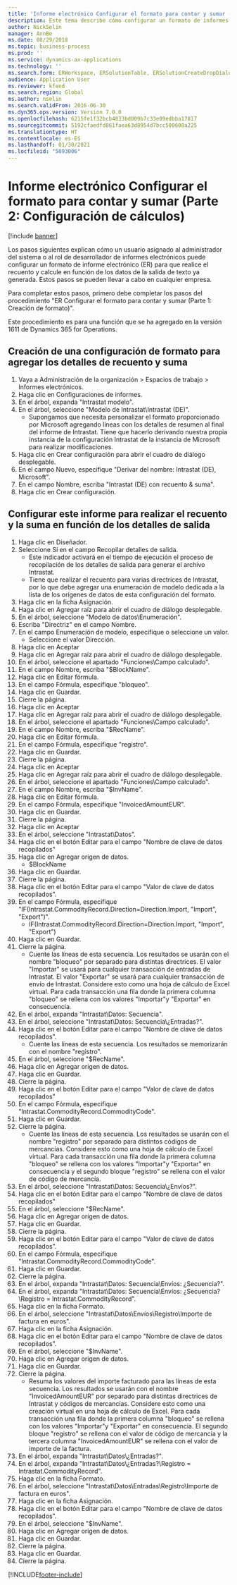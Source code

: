 ```yaml
---
title: 'Informe electrónico Configurar el formato para contar y sumar (Parte 2: Configuración de cálculos)'
description: Este tema describe cómo configurar un formato de informes electrónicos para realizar recuentos y sumas en función de los datos de la salida de texto ya generados. (Parte 2)
author: NickSelin
manager: AnnBe
ms.date: 08/29/2018
ms.topic: business-process
ms.prod: ''
ms.service: dynamics-ax-applications
ms.technology: ''
ms.search.form: ERWorkspace, ERSolutionTable, ERSolutionCreateDropDialog, EROperationDesigner, ERDataSourceAddDropDialog, ERExpressionDesignerFormula
audience: Application User
ms.reviewer: kfend
ms.search.region: Global
ms.author: nselin
ms.search.validFrom: 2016-06-30
ms.dyn365.ops.version: Version 7.0.0
ms.openlocfilehash: 6215fe1f32bcb4833bd009b7c33e09edbba17817
ms.sourcegitcommit: 5192cfaedfd861faea63d8954d7bcc500608a225
ms.translationtype: HT
ms.contentlocale: es-ES
ms.lasthandoff: 01/30/2021
ms.locfileid: "5093006"
---
```

# <a name="er-configure-format-to-do-counting-and-summing-part-2---configure-computations"></a>Informe electrónico Configurar el formato para contar y sumar (Parte 2: Configuración de cálculos)

[!include [banner](../../includes/banner.md)]

Los pasos siguientes explican cómo un usuario asignado al administrador del sistema o al rol de desarrollador de informes electrónicos puede configurar un formato de informe electrónico (ER) para que realice el recuento y calcule en función de los datos de la salida de texto ya generada. Estos pasos se pueden llevar a cabo en cualquier empresa.

Para completar estos pasos, primero debe completar los pasos del procedimiento "ER Configurar el formato para contar y sumar (Parte 1: Creación de formato)".

Este procedimiento es para una función que se ha agregado en la versión 1611 de Dynamics 365 for Operations.


## <a name="create-a-format-configuration-to-add-counting-and-summing-details"></a>Creación de una configuración de formato para agregar los detalles de recuento y suma
1. Vaya a Administración de la organización > Espacios de trabajo > Informes electrónicos.
2. Haga clic en Configuraciones de informes.
3. En el árbol, expanda "Intrastat modelo".
4. En el árbol, seleccione "Modelo de Intrastat\Intrastat (DE)".
    * Supongamos que necesita personalizar el formato proporcionado por Microsoft agregando líneas con los detalles de resumen al final del informe de Intrastat. Tiene que hacerlo derivando nuestra propia instancia de la configuración Intrastat de la instancia de Microsoft para realizar modificaciones.  
5. Haga clic en Crear configuración para abrir el cuadro de diálogo desplegable.
6. En el campo Nuevo, especifique "Derivar del nombre: Intrastat (DE), Microsoft".
7. En el campo Nombre, escriba "Intrastat (DE) con recuento & suma".
8. Haga clic en Crear configuración.

## <a name="configure-this-report-to-do-counting-and-summation-based-on-output-details"></a>Configurar este informe para realizar el recuento y la suma en función de los detalles de salida
1. Haga clic en Diseñador.
2. Seleccione Sí en el campo Recopilar detalles de salida.
    * Este indicador activará en el tiempo de ejecución el proceso de recopilación de los detalles de salida para generar el archivo Intrastat.  
    * Tiene que realizar el recuento para varias directrices de Intrastat, por lo que debe agregar una enumeración de modelo dedicada a la lista de los orígenes de datos de esta configuración del formato.  
3. Haga clic en la ficha Asignación.
4. Haga clic en Agregar raíz para abrir el cuadro de diálogo desplegable.
5. En el árbol, seleccione "Modelo de datos\Enumeración".
6. Escriba "Directriz" en el campo Nombre.
7. En el campo Enumeración de modelo, especifique o seleccione un valor.
    * Seleccione el valor Dirección.  
8. Haga clic en Aceptar
9. Haga clic en Agregar raíz para abrir el cuadro de diálogo desplegable.
10. En el árbol, seleccione el apartado "Funciones\Campo calculado".
11. En el campo Nombre, escriba "$BlockName".
12. Haga clic en Editar fórmula.
13. En el campo Fórmula, especifique "bloqueo".
14. Haga clic en Guardar.
15. Cierre la página.
16. Haga clic en Aceptar
17. Haga clic en Agregar raíz para abrir el cuadro de diálogo desplegable.
18. En el árbol, seleccione el apartado "Funciones\Campo calculado".
19. En el campo Nombre, escriba "$RecName".
20. Haga clic en Editar fórmula.
21. En el campo Fórmula, especifique "registro".
22. Haga clic en Guardar.
23. Cierre la página.
24. Haga clic en Aceptar
25. Haga clic en Agregar raíz para abrir el cuadro de diálogo desplegable.
26. En el árbol, seleccione el apartado "Funciones\Campo calculado".
27. En el campo Nombre, escriba "$InvName".
28. Haga clic en Editar fórmula.
29. En el campo Fórmula, especifique "InvoicedAmountEUR".
30. Haga clic en Guardar.
31. Cierre la página.
32. Haga clic en Aceptar
33. En el árbol, seleccione "Intrastat\Datos".
34. Haga clic en el botón Editar para el campo "Nombre de clave de datos recopilados"
35. Haga clic en Agregar origen de datos.
    * $BlockName  
36. Haga clic en Guardar.
37. Cierre la página.
38. Haga clic en el botón Editar para el campo "Valor de clave de datos recopilados".
39. En el campo Fórmula, especifique "IF(Intrastat.CommodityRecord.Direction=Direction.Import, "Import", "Export")".
    * IF(Intrastat.CommodityRecord.Direction=Direction.Import, "Import", "Export")  
40. Haga clic en Guardar.
41. Cierre la página.
    * Cuente las líneas de esta secuencia. Los resultados se usarán con el nombre "bloqueo" por separado para distintas directrices. El valor "Importar" se usará para cualquier transacción de entradas de Intrastat. El valor "Exportar" se usará para cualquier transacción de envío de Intrastat. Considere esto como una hoja de cálculo de Excel virtual. Para cada transacción una fila donde la primera columna "bloqueo" se rellena con los valores "Importar"y "Exportar" en consecuencia.  
42. En el árbol, expanda "Intrastat\Datos: Secuencia".
43. En el árbol, seleccione "Intrastat\Datos: Secuencia\¿Entradas?".
44. Haga clic en el botón Editar para el campo "Nombre de clave de datos recopilados".
    * Cuente las líneas de esta secuencia. Los resultados se memorizarán con el nombre "registro".  
45. En el árbol, seleccione "$RecName".
46. Haga clic en Agregar origen de datos.
47. Haga clic en Guardar.
48. Cierre la página.
49. Haga clic en el botón Editar para el campo "Valor de clave de datos recopilados"
50. En el campo Fórmula, especifique "Intrastat.CommodityRecord.CommodityCode".
51. Haga clic en Guardar.
52. Cierre la página.
    * Cuente las líneas de esta secuencia. Los resultados se usarán con el nombre "registro" por separado para distintos códigos de mercancías. Considere esto como una hoja de cálculo de Excel virtual. Para cada transacción una fila donde la primera columna "bloqueo" se rellena con los valores "Importar"y "Exportar" en consecuencia y el segundo bloque "registro" se rellena con el valor de código de mercancía.  
53. En el árbol, seleccione "Intrastat\Datos: Secuencia\¿Envíos?".
54. Haga clic en el botón Editar para el campo "Nombre de clave de datos recopilados"
55. En el árbol, seleccione "$RecName".
56. Haga clic en Agregar origen de datos.
57. Haga clic en Guardar.
58. Cierre la página.
59. Haga clic en el botón Editar para el campo "Valor de clave de datos recopilados".
60. En el campo Fórmula, especifique "Intrastat.CommodityRecord.CommodityCode".
61. Haga clic en Guardar.
62. Cierre la página.
63. En el árbol, expanda "Intrastat\Datos: Secuencia\Envíos: ¿Secuencia?".
64. En el árbol, expanda "Intrastat\Datos: Secuencia\Envíos: ¿Secuencia?\Registro = Intrastat.CommodityRecord".
65. Haga clic en la ficha Formato.
66. En el árbol, seleccione "Intrastat\Datos\Envíos\Registro\Importe de factura en euros".
67. Haga clic en la ficha Asignación.
68. Haga clic en el botón Editar para el campo "Nombre de clave de datos recopilados".
69. En el árbol, seleccione "$InvName".
70. Haga clic en Agregar origen de datos.
71. Haga clic en Guardar.
72. Cierre la página.
    * Resuma los valores del importe facturado para las líneas de esta secuencia. Los resultados se usarán con el nombre "InvoicedAmountEUR" por separado para distintas directrices de Intrastat y códigos de mercancías. Considere esto como una creación virtual en una hoja de cálculo de Excel. Para cada transacción una fila donde la primera columna "bloqueo" se rellena con los valores "Importar"y "Exportar" en consecuencia. El segundo bloque "registro" se rellena con el valor de código de mercancía y la tercera columna "InvoicedAmountEUR" se rellena con el valor de importe de la factura.  
73. En el árbol, expanda "Intrastat\Datos\¿Entradas?".
74. En el árbol, expanda "Intrastat\Datos\¿Entradas?\Registro = Intrastat.CommodityRecord".
75. Haga clic en la ficha Formato.
76. En el árbol, seleccione "Intrastat\Datos\Entradas\Registro\Importe de factura en euros".
77. Haga clic en la ficha Asignación.
78. Haga clic en el botón Editar para el campo "Nombre de clave de datos recopilados".
79. En el árbol, seleccione "$InvName".
80. Haga clic en Agregar origen de datos.
81. Haga clic en Guardar.
82. Cierre la página.
83. Haga clic en Guardar.
84. Cierre la página.



[!INCLUDE[footer-include](../../../../includes/footer-banner.md)]